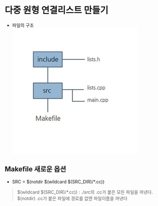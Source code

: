 # 다중 원형 연결리스트 만들기
 - 파일의 구조<br>
 ![structure](./img/structure.jpg)
## Makefile 새로운 옵션<br>
 - SRC = $(notdir $(wildcard $(SRC_DIR)/*.cc)) 
 > $(wildcard $(SRC_DIR)/*.cc)) : ./src의 .cc가 붙은 모든 파일을 꺼낸다.
 > $(notdir) .cc가 붙은 파일에 경로를 없앤 파일이름을 꺼낸다
